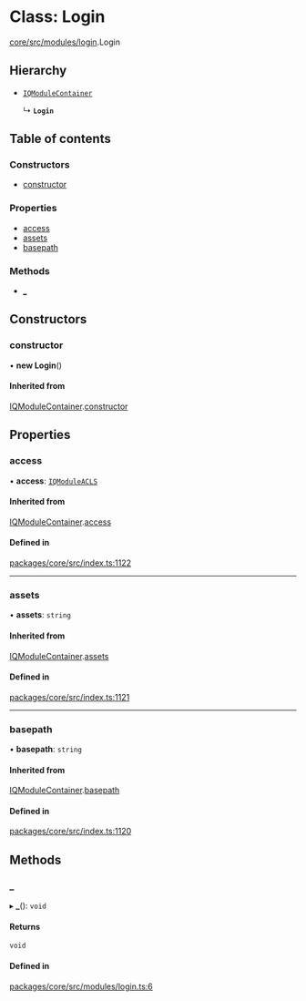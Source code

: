 # Class: Login

[core/src/modules/login](../modules/core_src_modules_login.md).Login

## Hierarchy

- [`IQModuleContainer`](Core.IQModuleContainer.md)

  ↳ **`Login`**

## Table of contents

### Constructors

- [constructor](core_src_modules_login.Login.md#constructor)

### Properties

- [access](core_src_modules_login.Login.md#access)
- [assets](core_src_modules_login.Login.md#assets)
- [basepath](core_src_modules_login.Login.md#basepath)

### Methods

- [\_](core_src_modules_login.Login.md#_)

## Constructors

### constructor

• **new Login**()

#### Inherited from

[IQModuleContainer](Core.IQModuleContainer.md).[constructor](Core.IQModuleContainer.md#constructor)

## Properties

### access

• **access**: [`IQModuleACLS`](../enums/Core.IQModuleACLS.md)

#### Inherited from

[IQModuleContainer](Core.IQModuleContainer.md).[access](Core.IQModuleContainer.md#access)

#### Defined in

[packages/core/src/index.ts:1122](https://github.com/iniquitybbs/iniquity/blob/b8c4706/packages/core/src/index.ts#L1122)

___

### assets

• **assets**: `string`

#### Inherited from

[IQModuleContainer](Core.IQModuleContainer.md).[assets](Core.IQModuleContainer.md#assets)

#### Defined in

[packages/core/src/index.ts:1121](https://github.com/iniquitybbs/iniquity/blob/b8c4706/packages/core/src/index.ts#L1121)

___

### basepath

• **basepath**: `string`

#### Inherited from

[IQModuleContainer](Core.IQModuleContainer.md).[basepath](Core.IQModuleContainer.md#basepath)

#### Defined in

[packages/core/src/index.ts:1120](https://github.com/iniquitybbs/iniquity/blob/b8c4706/packages/core/src/index.ts#L1120)

## Methods

### \_

▸ **_**(): `void`

#### Returns

`void`

#### Defined in

[packages/core/src/modules/login.ts:6](https://github.com/iniquitybbs/iniquity/blob/b8c4706/packages/core/src/modules/login.ts#L6)
